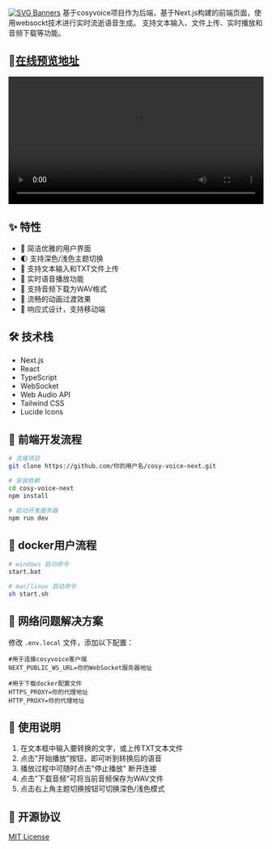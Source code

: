 [![SVG Banners](https://svg-banners.vercel.app/api?type=luminance&text1=COSY-VOICE-NEXT%20🌞&width=800&height=400)](https://github.com/Akshay090/svg-banners)
基于cosyvoice项目作为后端，基于Next.js构建的前端页面，使用websockt技术进行实时流逝语音生成。
支持文本输入、文件上传、实时播放和音频下载等功能。


## 🌟[在线预览地址](https://cosy-voice-next-gyiysg89i-tatertots-projects.vercel.app/)



<video width="100%" controls>
  <source src="demo/demo.mov" type="video/quicktime">
  Your browser does not support the video tag.
</video>

## ✨ 特性

- 🎯 简洁优雅的用户界面
- 🌓 支持深色/浅色主题切换
- 📝 支持文本输入和TXT文件上传
- 🎵 实时语音播放功能
- 💾 支持音频下载为WAV格式
- 💫 流畅的动画过渡效果
- 📱 响应式设计，支持移动端

## 🛠 技术栈

- Next.js
- React
- TypeScript
- WebSocket
- Web Audio API
- Tailwind CSS
- Lucide Icons

## 🚀 前端开发流程

```bash
# 克隆项目
git clone https://github.com/你的用户名/cosy-voice-next.git

# 安装依赖
cd cosy-voice-next
npm install

# 启动开发服务器
npm run dev
```

## 🚀 docker用户流程

```bash
# windows 启动命令
start.bat

# mac/linux 启动命令
sh start.sh

```


## 🔧 网络问题解决方案

修改 `.env.local` 文件，添加以下配置：

```
#用于连接cosyvoice客户端
NEXT_PUBLIC_WS_URL=你的WebSocket服务器地址

#用于下载docker配置文件
HTTPS_PROXY=你的代理地址
HTTP_PROXY=你的代理地址
```

## 📝 使用说明

1. 在文本框中输入要转换的文字，或上传TXT文本文件
2. 点击"开始播放"按钮，即可听到转换后的语音
3. 播放过程中可随时点击"停止播放" 断开连接
4. 点击"下载音频"可将当前音频保存为WAV文件
5. 点击右上角主题切换按钮可切换深色/浅色模式

## 📄 开源协议

[MIT License](LICENSE)